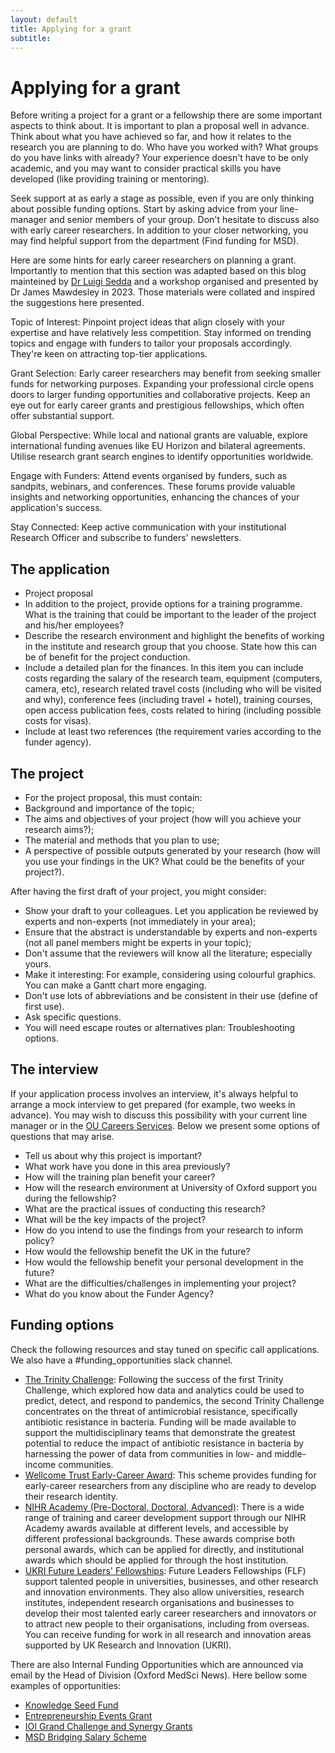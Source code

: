 ```yaml
---
layout: default
title: Applying for a grant
subtitle: 
---
```


# Applying for a grant

Before writing a project for a grant or a fellowship there are some important aspects to think about. It is important to plan a proposal well in advance. Think about what you have achieved so far, and how it relates to the research you are planning to do. Who have you worked with? What groups do you have links with already? Your experience doesn't have to be only academic, and you may want to consider practical skills you have developed (like providing training or mentoring).

Seek support at as early a stage as possible, even if you are only thinking about possible funding options. Start by asking advice from your line-manager and senior members of your group. Don't hesitate to discuss also with early career researchers. In addition to your closer networking, you may find helpful support from the department (Find funding for MSD).

Here are some hints for early career researchers on planning a grant. Importantly to mention that this section was adapted based on this blog mainteined by [Dr Luigi Sedda](https://luigisedda.wordpress.com/2022/08/10/planning-grants-some-hints/) and a workshop organised and presented by Dr James Mawdesley in 2023. Those materials were collated and inspired the suggestions here presented.

Topic of Interest: Pinpoint project ideas that align closely with your expertise and have relatively less competition. Stay informed on trending topics and engage with funders to tailor your proposals accordingly. They're keen on attracting top-tier applications.

Grant Selection: Early career researchers may benefit from seeking smaller funds for networking purposes. Expanding your professional circle opens doors to larger funding opportunities and collaborative projects. Keep an eye out for early career grants and prestigious fellowships, which often offer substantial support.

Global Perspective: While local and national grants are valuable, explore international funding avenues like EU Horizon and bilateral agreements. Utilise research grant search engines to identify opportunities worldwide.

Engage with Funders: Attend events organised by funders, such as sandpits, webinars, and conferences. These forums provide valuable insights and networking opportunities, enhancing the chances of your application's success.

Stay Connected: Keep active communication with your institutional Research Officer and subscribe to funders' newsletters.

## The application

* Project proposal
* In addition to the project, provide options for a training programme. What is the training that could be important to the leader of the project and his/her employees?
* Describe the research environment and highlight the benefits of working in the institute and research group that you choose. State how this can be of benefit for the project conduction.
* Include a detailed plan for the finances. In this item you can include costs regarding the salary of the research team, equipment (computers, camera, etc), research related travel costs (including who will be visited and why), conference fees (including travel + hotel), training courses, open access publication fees, costs related to hiring (including possible costs for visas).
* Include at least two references (the requirement varies according to the funder agency).

## The project

* For the project proposal, this must contain:
* Background and importance of the topic;
* The aims and objectives of your project (how will you achieve your research aims?);
* The material and methods that you plan to use;
* A perspective of possible outputs generated by your research (how will you use your findings in the UK? What could be the benefits of your project?).

After having the first draft of your project, you might consider:

* Show your draft to your colleagues. Let you application be reviewed by experts and non-experts (not immediately in your area);
* Ensure that the abstract is understandable by experts and non-experts (not all panel members might be experts in your topic);
* Don't assume that the reviewers will know all the literature; especially yours.
* Make it interesting: For example, considering using colourful graphics. You can make a Gantt chart more engaging.
* Don't use lots of abbreviations and be consistent in their use (define of first use).
* Ask specific questions.
* You will need escape routes or alternatives plan: Troubleshooting options.
 
## The interview

If your application process involves an interview, it's always helpful to arrange a mock interview to get prepared (for example, two weeks in advance). You may wish to discuss this possibility with your current line manager or in the [OU Careers Services](https://www.careers.ox.ac.uk/mock-interviews). Below we present some options of questions that may arise.

* Tell us about why this project is important?
* What work have you done in this area previously?
* How will the training plan benefit your career?
* How will the research environment at University of Oxford support you during the fellowship?
* What are the practical issues of conducting this research?
* What will be the key impacts of the project?
* How do you intend to use the findings from your research to inform policy?
* How would the fellowship benefit the UK in the future?
* How would the fellowship benefit your personal development in the future?
* What are the difficulties/challenges in implementing your project?
* What do you know about the Funder Agency?
 
## Funding options

Check the following resources and stay tuned on specific call applications. We also have a #funding_opportunities slack channel.
 
* [The Trinity Challenge](https://thetrinitychallenge.org/the-challenge/what-is-the-trinity-challenge/): Following the success of the first Trinity Challenge, which explored how data and analytics could be used to predict, detect, and respond to pandemics, the second Trinity Challenge concentrates on the threat of antimicrobial resistance, specifically antibiotic resistance in bacteria. Funding will be made available to support the multidisciplinary teams that demonstrate the greatest potential to reduce the impact of antibiotic resistance in bacteria by harnessing the power of data from communities in low- and middle-income communities. 
* [Wellcome Trust Early-Career Award](https://wellcome.org/grant-funding/schemes/early-career-awards): This scheme provides funding for early-career researchers from any discipline who are ready to develop their research identity.
* [NIHR Academy (Pre-Doctoral, Doctoral, Advanced)](https://www.nihr.ac.uk/explore-nihr/support/academy.htm): There is a wide range of training and career development support through our NIHR Academy awards available at different levels, and accessible by different professional backgrounds. These awards comprise both personal awards, which can be applied for directly, and institutional awards which should be applied for through the host institution.
* [UKRI Future Leaders' Fellowships](https://www.ukri.org/what-we-do/developing-people-and-skills/future-leaders-fellowships/): Future Leaders Fellowships (FLF) support talented people in universities, businesses, and other research and innovation environments. They also allow universities, research institutes, independent research organisations and businesses to develop their most talented early career researchers and innovators or to attract new people to their organisations, including from overseas. You can receive funding for work in all research and innovation areas supported by UK Research and Innovation (UKRI).

There are also Internal Funding Opportunities which are announced via email by the Head of Division (Oxford MedSci News). Here bellow some examples of opportunities:
* [Knowledge Seed Fund](https://researchsupport.admin.ox.ac.uk/funding/ke-seed-fund)
* [Entrepreneurship Events Grant](https://enspire.web.ox.ac.uk/event/enspire-entrepreneurship-events-grant-2024)
* [IOI Grand Challenge and Synergy Grants](https://www.ineosoxford.ox.ac.uk/call-expressions-interest)
* [MSD Bridging Salary Scheme](https://www.medsci.ox.ac.uk/research/internal-research-funding/funding-directory/managed-by-msd/medical-science-division-bridging-salary-scheme)

